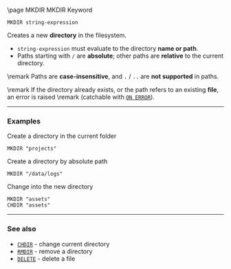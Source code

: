 \page MKDIR MKDIR Keyword
```basic
MKDIR string-expression
```

Creates a new **directory** in the filesystem.

- `string-expression` must evaluate to the directory **name or path**.
- Paths starting with `/` are **absolute**; other paths are **relative** to the current directory.


\remark Paths are **case-insensitive**, and `.` / `..` are **not supported** in paths.


\remark If the directory already exists, or the path refers to an existing **file**, an error is raised
\remark (catchable with [`ON ERROR`](https://github.com/brainboxdotcc/retro-rocket/wiki/ONERROR)).

---

### Examples

Create a directory in the current folder
```basic
MKDIR "projects"
```

Create a directory by absolute path
```basic
MKDIR "/data/logs"
```

Change into the new directory
```basic
MKDIR "assets"
CHDIR "assets"
```

---

### See also
- [`CHDIR`](https://github.com/brainboxdotcc/retro-rocket/wiki/CHDIR) - change current directory
- [`RMDIR`](https://github.com/brainboxdotcc/retro-rocket/wiki/RMDIR) - remove a directory
- [`DELETE`](https://github.com/brainboxdotcc/retro-rocket/wiki/DELETE) - delete a file
